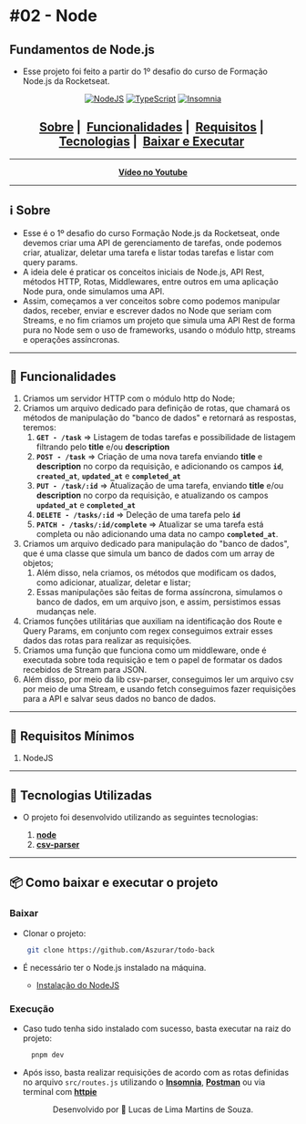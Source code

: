 # #02 - Node

## Fundamentos de Node.js

- Esse projeto foi feito a partir do 1º desafio do curso de Formação Node.js da Rocketseat.

<div align="center">

[![NodeJS](https://img.shields.io/badge/node.js-6DA55F?style=for-the-badge&logo=node.js&logoColor=white)](https://nodejs.org/pt) [![TypeScript](https://img.shields.io/badge/typescript-%23007ACC.svg?style=for-the-badge&logo=typescript&logoColor=white)](https://www.typescriptlang.org/) [![Insomnia](https://img.shields.io/badge/Insomnia-black?style=for-the-badge&logo=insomnia&logoColor=5849BE)](https://insomnia.rest/)
</div>

<div align="center">
        <h2>
          <a href="#information_source-sobre">Sobre</a>&nbsp;|&nbsp;
          <a href="#dizzy-funcionalidades">Funcionalidades</a>&nbsp;|&nbsp;
          <a href="#seedling-requisitos-mínimos">Requisitos</a>&nbsp;|&nbsp;
          <a href="#rocket-tecnologias-utilizadas">Tecnologias</a>&nbsp;|&nbsp;
          <a href="#package-como-baixar-e-executar-o-projeto">Baixar e Executar</a>&nbsp;
        </h2>
</div>

---

<div align="center" >


**[Vídeo no Youtube]()**

</div>

---

## :information_source: Sobre

- Esse é o 1º desafio do curso Formação Node.js da Rocketseat, onde devemos criar uma API de gerenciamento de tarefas, onde podemos criar, atualizar, deletar uma tarefa e listar todas tarefas e listar com query params.
- A ideia dele é praticar os conceitos iniciais de Node.js, API Rest, métodos HTTP, Rotas, Middlewares, entre outros em uma aplicação Node pura, onde simulamos uma API.
- Assim, começamos a ver conceitos sobre como podemos manipular dados, receber, enviar e escrever dados no Node que seriam com Streams, e no fim criamos um projeto que simula uma API Rest de forma pura no Node sem o uso de frameworks, usando o módulo http, streams e operações assíncronas.
  
---

## :dizzy: Funcionalidades

  1. Criamos um servidor HTTP com o módulo http do Node;
  2. Criamos um arquivo dedicado para definição de rotas, que chamará os métodos de manipulação do "banco de dados" e retornará as respostas, teremos:
     1. **```GET - /task```** => Listagem de todas tarefas e possibilidade de listagem filtrando pelo **title** e/ou **description**
     2. **```POST - /task```** => Criação de uma nova tarefa enviando **title** e **description** no corpo da requisição, e adicionando os campos **```id```**, **```created_at```**, **```updated_at```** e **```completed_at```**
     3. **```PUT - /task/:id```** => Atualização de uma tarefa, enviando **title** e/ou **description** no corpo da requisição, e atualizando os campos **```updated_at```** e **```completed_at```**
     4. **```DELETE - /tasks/:id```** => Deleção de uma tarefa pelo **```id```**
     5. **```PATCH - /tasks/:id/complete```** => Atualizar se uma tarefa está completa ou não adicionando uma data no campo **```completed_at```**.
  3. Criamos um arquivo dedicado para manipulação do "banco de dados", que é uma classe que simula um banco de dados com um array de objetos;
     1. Além disso, nela criamos, os métodos que modificam os dados, como adicionar, atualizar, deletar e listar;
     2. Essas manipulações são feitas de forma assíncrona, simulamos o banco de dados, em um arquivo json, e assim, persistimos essas mudanças nele.
  4. Criamos funções utilitárias que auxiliam na identificação dos Route e Query Params, em conjunto com regex conseguimos extrair esses dados das rotas para realizar as requisições.
  5. Criamos uma função que funciona como um middleware, onde é executada sobre toda requisição e tem o papel de formatar os dados recebidos de Stream para JSON.
  6. Além disso, por meio da lib csv-parser, conseguimos ler um arquivo csv por meio de uma Stream, e usando fetch conseguimos fazer requisições para a API e salvar seus dados no banco de dados.

---

## :seedling: Requisitos Mínimos

  1. NodeJS

---

## :rocket: Tecnologias Utilizadas

- O projeto foi desenvolvido utilizando as seguintes tecnologias:

  1. **[node](https://nodejs.org/pt)**
  2. **[csv-parser](https://github.com/mafintosh/csv-parser)**

---

## :package: Como baixar e executar o projeto

### Baixar

- Clonar o projeto:

  ```bash
   git clone https://github.com/Aszurar/todo-back
  ```

- É necessário ter o Node.js instalado na máquina.
  - [Instalação do NodeJS](https://nodejs.org/en/)

### Execução

- Caso tudo tenha sido instalado com sucesso, basta executar na raiz do projeto:

  ```bash
    pnpm dev
  ```

- Após isso, basta realizar requisições de acordo com as rotas definidas no arquivo `src/routes.js` utilizando o **[Insomnia](https://insomnia.rest/)**, **[Postman](https://www.postman.com/)** ou via terminal com **[httpie](https://httpie.io/)**

<div align="center">

Desenvolvido por :star2: Lucas de Lima Martins de Souza.

</div>
